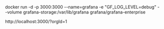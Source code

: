 docker run -d -p 3000:3000 --name=grafana  -e "GF_LOG_LEVEL=debug" --volume grafana-storage:/var/lib/grafana  grafana/grafana-enterprise


http://localhost:3000/?orgId=1